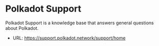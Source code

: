 # Polkadot Support

Polkadot Support is a knowledge base that answers general questions about Polkadot.

- URL: https://support.polkadot.network/support/home